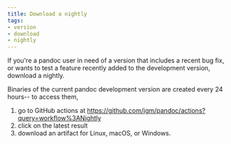 ```yaml
---
title: Download a nightly
tags:
- version
- download
- nightly
---
```


If you're a pandoc user in need of a version that includes a recent bug fix, or
wants to test a feature recently added to the development version, download a
nightly.

Binaries of the current pandoc development version are
created every 24 hours-- to access them,

1. go to GitHub actions at
   https://github.com/jgm/pandoc/actions?query=workflow%3ANightly
2. click on the latest result
3. download an artifact for Linux, macOS, or Windows.
